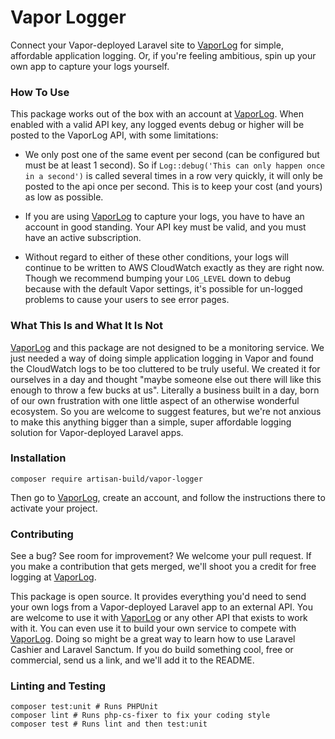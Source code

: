 # Vapor Logger
Connect your Vapor-deployed Laravel site to [VaporLog](https://vaporlog.co) for simple, affordable application logging. Or, if you're feeling ambitious, spin up your own app to capture your logs yourself.
### How To Use

This package works out of the box with an account at [VaporLog](https://vaporlog.co). When enabled with a valid API key, any logged events debug or higher will be posted to the VaporLog API, with some limitations:

* We only post one of the same event per second (can be configured but must be at least 1 second). So if `Log::debug('This can only happen once in a second')` is called several times in a row very quickly, it will only be posted to the api once per second. This is to keep your cost (and yours) as low as possible.

* If you are using [VaporLog](https://vaporlog.co) to capture your logs, you have to have an account in good standing. Your API key must be valid, and you must have an active subscription.

* Without regard to either of these other conditions, your logs will continue to be written to AWS CloudWatch exactly as they are right now. Though we recommend bumping your `LOG_LEVEL` down to debug because with the default Vapor settings, it's possible for un-logged problems to cause your users to see error pages.

### What This Is and What It Is Not

[VaporLog](https://vaporlog.co) and this package are not designed to be a monitoring service. We just needed a way of doing simple application logging in Vapor and found the CloudWatch logs to be too cluttered to be truly useful. We created it for ourselves in a day and thought "maybe someone else out there will like this enough to throw a few bucks at us". Literally a business built in a day, born of our own frustration with one little aspect of an otherwise wonderful ecosystem. So you are welcome to suggest features, but we're not anxious to make this anything bigger than a simple, super affordable logging solution for Vapor-deployed Laravel apps.

### Installation

```shell
composer require artisan-build/vapor-logger
```

Then go to [VaporLog](https://vaporlog.co), create an account, and follow the instructions there to activate your project.

### Contributing

See a bug? See room for improvement? We welcome your pull request. If you make a contribution that gets merged, we'll shoot you a credit for free logging at [VaporLog](https://vaporlog.co).

This package is open source. It provides everything you'd need to send your own logs from a Vapor-deployed Laravel app to an external API. You are welcome to use it with [VaporLog](https://vaporlog.co) or any other API that exists to work with it. You can even use it to build your own service to compete with [VaporLog](https://vaporlog.co). Doing so might be a great way to learn how to use Laravel Cashier and Laravel Sanctum. If you do build something cool, free or commercial, send us a link, and we'll add it to the README.

### Linting and Testing

```shell script
composer test:unit # Runs PHPUnit
composer lint # Runs php-cs-fixer to fix your coding style
composer test # Runs lint and then test:unit 
```

